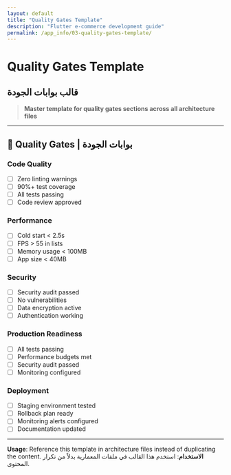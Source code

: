 ```yaml
---
layout: default
title: "Quality Gates Template"
description: "Flutter e-commerce development guide"
permalink: /app_info/03-quality-gates-template/
---
```


# Quality Gates Template
## قالب بوابات الجودة

> **Master template for quality gates sections across all architecture files**

---

## 🚪 **Quality Gates | بوابات الجودة**

### **Code Quality**
- [ ] Zero linting warnings
- [ ] 90%+ test coverage
- [ ] All tests passing
- [ ] Code review approved

### **Performance**
- [ ] Cold start < 2.5s
- [ ] FPS > 55 in lists
- [ ] Memory usage < 100MB
- [ ] App size < 40MB

### **Security**
- [ ] Security audit passed
- [ ] No vulnerabilities
- [ ] Data encryption active
- [ ] Authentication working

### **Production Readiness**
- [ ] All tests passing
- [ ] Performance budgets met
- [ ] Security audit passed
- [ ] Monitoring configured

### **Deployment**
- [ ] Staging environment tested
- [ ] Rollback plan ready
- [ ] Monitoring alerts configured
- [ ] Documentation updated

---

**Usage**: Reference this template in architecture files instead of duplicating the content.
**الاستخدام**: استخدم هذا القالب في ملفات المعمارية بدلاً من تكرار المحتوى.
